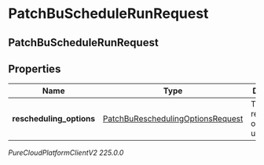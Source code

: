 # PatchBuScheduleRunRequest

## PatchBuScheduleRunRequest

## Properties

|Name | Type | Description | Notes|
|------------ | ------------- | ------------- | -------------|
| **rescheduling_options** | [PatchBuReschedulingOptionsRequest](PatchBuReschedulingOptionsRequest) | The rescheduling options to update | [optional] |



_PureCloudPlatformClientV2 225.0.0_
